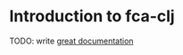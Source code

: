 # Introduction to fca-clj

TODO: write [great documentation](http://jacobian.org/writing/what-to-write/)
